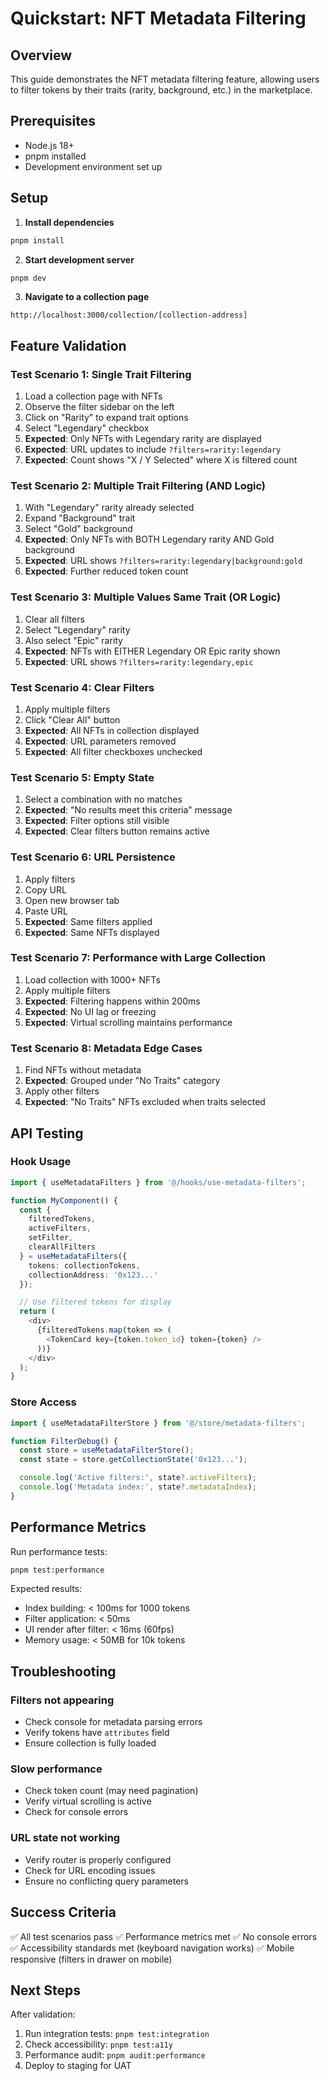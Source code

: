 # Quickstart: NFT Metadata Filtering

## Overview
This guide demonstrates the NFT metadata filtering feature, allowing users to filter tokens by their traits (rarity, background, etc.) in the marketplace.

## Prerequisites
- Node.js 18+
- pnpm installed
- Development environment set up

## Setup

1. **Install dependencies**
```bash
pnpm install
```

2. **Start development server**
```bash
pnpm dev
```

3. **Navigate to a collection page**
```
http://localhost:3000/collection/[collection-address]
```

## Feature Validation

### Test Scenario 1: Single Trait Filtering
1. Load a collection page with NFTs
2. Observe the filter sidebar on the left
3. Click on "Rarity" to expand trait options
4. Select "Legendary" checkbox
5. **Expected**: Only NFTs with Legendary rarity are displayed
6. **Expected**: URL updates to include `?filters=rarity:legendary`
7. **Expected**: Count shows "X / Y Selected" where X is filtered count

### Test Scenario 2: Multiple Trait Filtering (AND Logic)
1. With "Legendary" rarity already selected
2. Expand "Background" trait
3. Select "Gold" background
4. **Expected**: Only NFTs with BOTH Legendary rarity AND Gold background
5. **Expected**: URL shows `?filters=rarity:legendary|background:gold`
6. **Expected**: Further reduced token count

### Test Scenario 3: Multiple Values Same Trait (OR Logic)
1. Clear all filters
2. Select "Legendary" rarity
3. Also select "Epic" rarity
4. **Expected**: NFTs with EITHER Legendary OR Epic rarity shown
5. **Expected**: URL shows `?filters=rarity:legendary,epic`

### Test Scenario 4: Clear Filters
1. Apply multiple filters
2. Click "Clear All" button
3. **Expected**: All NFTs in collection displayed
4. **Expected**: URL parameters removed
5. **Expected**: All filter checkboxes unchecked

### Test Scenario 5: Empty State
1. Select a combination with no matches
2. **Expected**: "No results meet this criteria" message
3. **Expected**: Filter options still visible
4. **Expected**: Clear filters button remains active

### Test Scenario 6: URL Persistence
1. Apply filters
2. Copy URL
3. Open new browser tab
4. Paste URL
5. **Expected**: Same filters applied
6. **Expected**: Same NFTs displayed

### Test Scenario 7: Performance with Large Collection
1. Load collection with 1000+ NFTs
2. Apply multiple filters
3. **Expected**: Filtering happens within 200ms
4. **Expected**: No UI lag or freezing
5. **Expected**: Virtual scrolling maintains performance

### Test Scenario 8: Metadata Edge Cases
1. Find NFTs without metadata
2. **Expected**: Grouped under "No Traits" category
3. Apply other filters
4. **Expected**: "No Traits" NFTs excluded when traits selected

## API Testing

### Hook Usage
```typescript
import { useMetadataFilters } from '@/hooks/use-metadata-filters';

function MyComponent() {
  const {
    filteredTokens,
    activeFilters,
    setFilter,
    clearAllFilters
  } = useMetadataFilters({
    tokens: collectionTokens,
    collectionAddress: '0x123...'
  });

  // Use filtered tokens for display
  return (
    <div>
      {filteredTokens.map(token => (
        <TokenCard key={token.token_id} token={token} />
      ))}
    </div>
  );
}
```

### Store Access
```typescript
import { useMetadataFilterStore } from '@/store/metadata-filters';

function FilterDebug() {
  const store = useMetadataFilterStore();
  const state = store.getCollectionState('0x123...');

  console.log('Active filters:', state?.activeFilters);
  console.log('Metadata index:', state?.metadataIndex);
}
```

## Performance Metrics

Run performance tests:
```bash
pnpm test:performance
```

Expected results:
- Index building: < 100ms for 1000 tokens
- Filter application: < 50ms
- UI render after filter: < 16ms (60fps)
- Memory usage: < 50MB for 10k tokens

## Troubleshooting

### Filters not appearing
- Check console for metadata parsing errors
- Verify tokens have `attributes` field
- Ensure collection is fully loaded

### Slow performance
- Check token count (may need pagination)
- Verify virtual scrolling is active
- Check for console errors

### URL state not working
- Verify router is properly configured
- Check for URL encoding issues
- Ensure no conflicting query parameters

## Success Criteria

✅ All test scenarios pass
✅ Performance metrics met
✅ No console errors
✅ Accessibility standards met (keyboard navigation works)
✅ Mobile responsive (filters in drawer on mobile)

## Next Steps

After validation:
1. Run integration tests: `pnpm test:integration`
2. Check accessibility: `pnpm test:a11y`
3. Performance audit: `pnpm audit:performance`
4. Deploy to staging for UAT